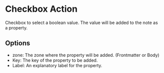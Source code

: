 # Checkbox Action
Checkbox to select a boolean value. The value will be added to the note as a property.
## Options
- zone: The zone where the property will be added. (Frontmatter or Body)
- Key: The key of the property to be added.
- Label: An explanatory label for the property.